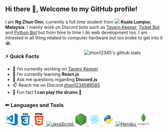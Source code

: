 ## Hi there 👋, Welcome to my GitHub profile!

I am **Ng Zhun Onn**, currently a full time student from <img src="https://image.flaticon.com/icons/svg/197/197581.svg" width="15" /> **Kuala Lumpur, Malaysia**. I mainly work on Discord bots such as [Tavern Keeper](https://github.com/zhon12345/Tavern_Keeper), [Ticket Bot](https://github.com/zhon12345/Ticket-Bot) and [Python Bot](https://github.com/zhon12345/Python_Bot) but from time to time I do web development too. I am intrested in all thing related to computer hardware but too broke to get into it 😭.

<img align="right" alt="zhon12345's github stats" width="50%" src="https://github-readme-stats.zhon12345.vercel.app/api?username=zhon12345&show_icons=true&include_all_commits=true&theme=react">
<h3>⚡ Quick Facts</h3>

-   🔭 I’m currently working on [Tavern Keeper](https://github.com/zhon12345/Tavern_Keeper)
-   🌱 I’m currently learning **React.js**
-   💬 Ask me questions regarding **Discord.js**
-   📫 Reach me on Discord [zhon12345#8585](https://discord.gg/jMpw3jw)
-   🎉 Fun fact **I can play the drums 🥁**

<h3>✏ Languages and Tools</h3>
<p>
	<a href="">
  		<img src="https://raw.githubusercontent.com/github/explore/80688e429a7d4ef2fca1e82350fe8e3517d3494d/topics/visual-studio-code/visual-studio-code.png" alt="Visual Studio Code" width="40" height="40" />
  	</a>
  	<a href="https://www.w3schools.com/css/" target="_blank"> 
    	<img src="https://raw.githubusercontent.com/github/explore/80688e429a7d4ef2fca1e82350fe8e3517d3494d/topics/css/css.png" alt="CSS3" width="40" height="40"/>
	</a> 
	<a href="https://www.w3.org/html/" target="_blank"> 
  		<img src="https://raw.githubusercontent.com/github/explore/80688e429a7d4ef2fca1e82350fe8e3517d3494d/topics/html/html.png" alt="HTML5" width="40" height="40"/>
	</a> 
	<a href="https://www.javascript.com/" target="_blank"> 
  		<img src="https://devicons.github.io/devicon/devicon.git/icons/javascript/javascript-original.svg" alt="JavaScript" width="40" height="40"/>
	</a> 
	<a href="https://nodejs.org" target="_blank"> 
  		<img src="https://github.com/devicons/devicon/blob/master/icons/nodejs/nodejs-original.svg" alt="Node.js" width="40" height="40"/>
	</a> 
	<a href="https://reactjs.org/" target="_blank"> 
  		<img src="https://raw.githubusercontent.com/github/explore/80688e429a7d4ef2fca1e82350fe8e3517d3494d/topics/react/react.png" alt="React.js" width="40" height="40"/>
	</a> 
	<a href="https://www.python.org" target="_blank"> 
  		<img src="https://raw.githubusercontent.com/github/explore/80688e429a7d4ef2fca1e82350fe8e3517d3494d/topics/python/python.png" alt="Python" width="40" height="40"/>
	</a> 
	<a href="https://heroku.com" target="_blank"> 
  		<img src="https://www.vectorlogo.zone/logos/heroku/heroku-icon.svg" alt="Heroku" width="40" height="40"/> 
	</a>
	<a href="https://www.mongodb.com/">
		<img src="https://github.com/devicons/devicon/blob/master/icons/mongodb/mongodb-original-wordmark.svg" alt="MongoDB" width="40" height="40"/>
	</a>
</p>
